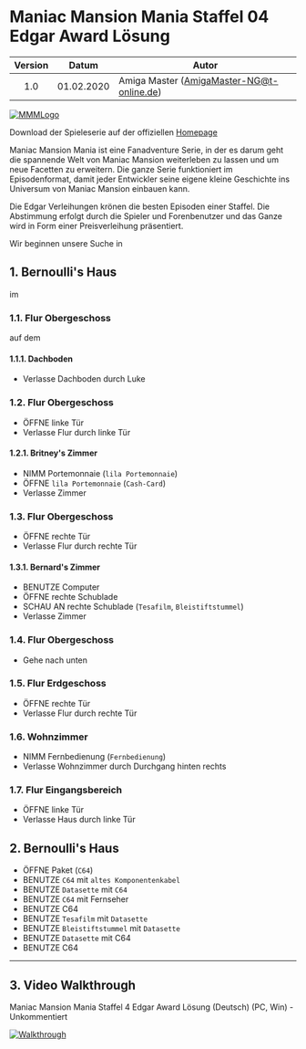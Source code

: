 # Maniac Mansion Mania Staffel 04 Edgar Award Lösung

| Version | Datum      | Autor                                     |
|:-------:|------------|-------------------------------------------|
|  1.0    | 01.02.2020 | Amiga Master (AmigaMaster-NG@t-online.de) |

[![MMMLogo](https://www.maniac-mansion-mania.com/banner/banner.png)](https://www.maniac-mansion-mania.com)

Download der Spieleserie auf der offiziellen [Homepage](https://www.maniac-mansion-mania.com)

Maniac Mansion Mania ist eine Fanadventure Serie, in der es darum geht die spannende Welt von Maniac Mansion weiterleben zu lassen und um neue Facetten zu erweitern. Die ganze Serie funktioniert im Episodenformat, damit jeder Entwickler seine eigene kleine Geschichte ins Universum von Maniac Mansion einbauen kann.

Die Edgar Verleihungen krönen die besten Episoden einer Staffel. Die Abstimmung erfolgt durch die Spieler und Forenbenutzer und das Ganze wird in Form einer Preisverleihung präsentiert.

Wir beginnen unsere Suche in

## 1. Bernoulli's Haus

im

### 1.1. Flur Obergeschoss

auf dem

#### 1.1.1. Dachboden

- Verlasse Dachboden durch Luke

### 1.2. Flur Obergeschoss

- ÖFFNE linke Tür
- Verlasse Flur durch linke Tür

#### 1.2.1. Britney's Zimmer

- NIMM Portemonnaie (`lila Portemonnaie`)
- ÖFFNE `lila Portemonnaie` (`Cash-Card`)
- Verlasse Zimmer

### 1.3. Flur Obergeschoss

- ÖFFNE rechte Tür
- Verlasse Flur durch rechte Tür

#### 1.3.1. Bernard's Zimmer

- BENUTZE Computer
- ÖFFNE rechte Schublade
- SCHAU AN rechte Schublade (`Tesafilm`, `Bleistiftstummel`)
- Verlasse Zimmer

### 1.4. Flur Obergeschoss

- Gehe nach unten

### 1.5. Flur Erdgeschoss

- ÖFFNE rechte Tür
- Verlasse Flur durch rechte Tür

### 1.6. Wohnzimmer

- NIMM Fernbedienung (`Fernbedienung`)
- Verlasse Wohnzimmer durch Durchgang hinten rechts

### 1.7. Flur Eingangsbereich

- ÖFFNE linke Tür
- Verlasse Haus durch linke Tür

## 2. Bernoulli's Haus

- ÖFFNE Paket (`C64`)
- BENUTZE `C64` mit `altes Komponentenkabel`
- BENUTZE `Datasette` mit `C64`
- BENUTZE `C64` mit Fernseher
- BENUTZE C64
- BENUTZE `Tesafilm` mit `Datasette`
- BENUTZE `Bleistiftstummel` mit `Datasette`
- BENUTZE `Datasette` mit C64
- BENUTZE C64

--------------------------------------------------------------------------------

## 3. Video Walkthrough

Maniac Mansion Mania Staffel 4 Edgar Award Lösung (Deutsch) (PC, Win) - Unkommentiert

[![Walkthrough](https://img.youtube.com/vi/-IVRN74VUsk/0.jpg)](https://www.youtube.com/watch?v=-IVRN74VUsk)
